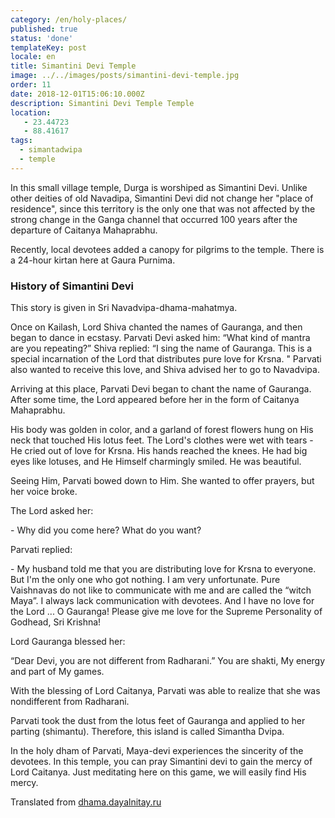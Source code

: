 ```yaml
---
category: /en/holy-places/
published: true
status: 'done'
templateKey: post
locale: en
title: Simantini Devi Temple
image: ../../images/posts/simantini-devi-temple.jpg
order: 11
date: 2018-12-01T15:06:10.000Z
description: Simantini Devi Temple Temple
location:
   - 23.44723
   - 88.41617
tags:
  - simantadwipa
  - temple
---
```


In this small village temple, Durga is worshiped as Simantini Devi. Unlike other deities of old Navadipa, Simantini Devi did not change her "place of residence", since this territory is the only one that was not affected by the strong change in the Ganga channel that occurred 100 years after the departure of Caitanya Mahaprabhu.

Recently, local devotees added a canopy for pilgrims to the temple. There is a 24-hour kirtan here at Gaura Purnima.

### History of Simantini Devi
This story is given in Sri Navadvipa-dhama-mahatmya.

Once on Kailash, Lord Shiva chanted the names of Gauranga, and then began to dance in ecstasy. Parvati Devi asked him: “What kind of mantra are you repeating?” Shiva replied: “I sing the name of Gauranga. This is a special incarnation of the Lord that distributes pure love for Krsna. " Parvati also wanted to receive this love, and Shiva advised her to go to Navadvipa.

Arriving at this place, Parvati Devi began to chant the name of Gauranga. After some time, the Lord appeared before her in the form of Caitanya Mahaprabhu.

His body was golden in color, and a garland of forest flowers hung on His neck that touched His lotus feet. The Lord's clothes were wet with tears - He cried out of love for Krsna. His hands reached the knees. He had big eyes like lotuses, and He Himself charmingly smiled. He was beautiful.

Seeing Him, Parvati bowed down to Him. She wanted to offer prayers, but her voice broke.

The Lord asked her:

\- Why did you come here? What do you want?

Parvati replied:

\- My husband told me that you are distributing love for Krsna to everyone. But I'm the only one who got nothing. I am very unfortunate. Pure Vaishnavas do not like to communicate with me and are called the “witch Maya”. I always lack communication with devotees. And I have no love for the Lord ... O Gauranga! Please give me love for the Supreme Personality of Godhead, Sri Krishna!

Lord Gauranga blessed her:

“Dear Devi, you are not different from Radharani.” You are shakti, My energy and part of My games.

With the blessing of Lord Caitanya, Parvati was able to realize that she was nondifferent from Radharani.

Parvati took the dust from the lotus feet of Gauranga and applied to her parting (shimantu). Therefore, this island is called Simantha Dvipa.

In the holy dham of Parvati, Maya-devi experiences the sincerity of the devotees. In this temple, you can pray Simantini devi to gain the mercy of Lord Caitanya. Just meditating here on this game, we will easily find His mercy.

Translated from [dhama.dayalnitay.ru](http://dhama.dayalnitay.ru/)

<tbd locale="en" url="mailto:haribol@mayapur.live"></tbd>
